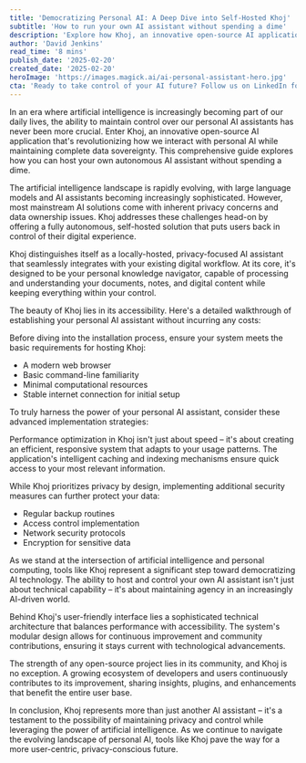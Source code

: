```yaml
---
title: 'Democratizing Personal AI: A Deep Dive into Self-Hosted Khoj'
subtitle: 'How to run your own AI assistant without spending a dime'
description: 'Explore how Khoj, an innovative open-source AI application, is revolutionizing personal AI assistants by offering complete data sovereignty and privacy. Learn to host your own autonomous AI assistant without spending anything while maintaining full control over your digital experience.'
author: 'David Jenkins'
read_time: '8 mins'
publish_date: '2025-02-20'
created_date: '2025-02-20'
heroImage: 'https://images.magick.ai/ai-personal-assistant-hero.jpg'
cta: 'Ready to take control of your AI future? Follow us on LinkedIn for the latest updates on AI sovereignty and digital empowerment. Join a community of forward-thinking technologists who value privacy and innovation.'
---
```


In an era where artificial intelligence is increasingly becoming part of our daily lives, the ability to maintain control over our personal AI assistants has never been more crucial. Enter Khoj, an innovative open-source AI application that's revolutionizing how we interact with personal AI while maintaining complete data sovereignty. This comprehensive guide explores how you can host your own autonomous AI assistant without spending a dime.

The artificial intelligence landscape is rapidly evolving, with large language models and AI assistants becoming increasingly sophisticated. However, most mainstream AI solutions come with inherent privacy concerns and data ownership issues. Khoj addresses these challenges head-on by offering a fully autonomous, self-hosted solution that puts users back in control of their digital experience.

Khoj distinguishes itself as a locally-hosted, privacy-focused AI assistant that seamlessly integrates with your existing digital workflow. At its core, it's designed to be your personal knowledge navigator, capable of processing and understanding your documents, notes, and digital content while keeping everything within your control.

The beauty of Khoj lies in its accessibility. Here's a detailed walkthrough of establishing your personal AI assistant without incurring any costs:

Before diving into the installation process, ensure your system meets the basic requirements for hosting Khoj:
- A modern web browser
- Basic command-line familiarity
- Minimal computational resources
- Stable internet connection for initial setup

To truly harness the power of your personal AI assistant, consider these advanced implementation strategies:

Performance optimization in Khoj isn't just about speed – it's about creating an efficient, responsive system that adapts to your usage patterns. The application's intelligent caching and indexing mechanisms ensure quick access to your most relevant information.

While Khoj prioritizes privacy by design, implementing additional security measures can further protect your data:
- Regular backup routines
- Access control implementation
- Network security protocols
- Encryption for sensitive data

As we stand at the intersection of artificial intelligence and personal computing, tools like Khoj represent a significant step toward democratizing AI technology. The ability to host and control your own AI assistant isn't just about technical capability – it's about maintaining agency in an increasingly AI-driven world.

Behind Khoj's user-friendly interface lies a sophisticated technical architecture that balances performance with accessibility. The system's modular design allows for continuous improvement and community contributions, ensuring it stays current with technological advancements.

The strength of any open-source project lies in its community, and Khoj is no exception. A growing ecosystem of developers and users continuously contributes to its improvement, sharing insights, plugins, and enhancements that benefit the entire user base.

In conclusion, Khoj represents more than just another AI assistant – it's a testament to the possibility of maintaining privacy and control while leveraging the power of artificial intelligence. As we continue to navigate the evolving landscape of personal AI, tools like Khoj pave the way for a more user-centric, privacy-conscious future.